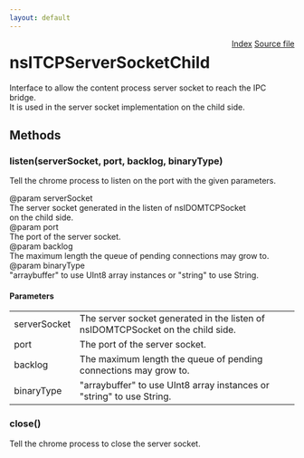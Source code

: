 ```yaml
---
layout: default
---
```

<div class='links' style='float:right'><a href="../index.html">Index</a>
<a href="http://dxr.mozilla.org/mozilla-central/source/dom/network/interfaces/nsITCPServerSocketChild.idl">Source file</a>
</div>

# nsITCPServerSocketChild #
  
Interface to allow the content process server socket to reach the IPC bridge.  
It is used in the server socket implementation on the child side.  
  

## Methods ##

### listen(serverSocket, port, backlog, binaryType) ###
  
Tell the chrome process to listen on the port with the given parameters.  
  
@param serverSocket  
       The server socket generated in the listen of nsIDOMTCPSocket  
       on the child side.  
@param port  
       The port of the server socket.  
@param backlog   
       The maximum length the queue of pending connections may grow to.  
@param binaryType  
       "arraybuffer" to use UInt8 array instances or "string" to use String.  
  

#### Parameters ####

<table>

<tr>
<td>serverSocket</td>
<td>       The server socket generated in the listen of nsIDOMTCPSocket  
       on the child side.  
</td>
</tr>

<tr>
<td>port</td>
<td>       The port of the server socket.  
</td>
</tr>

<tr>
<td>backlog</td>
<td>       The maximum length the queue of pending connections may grow to.  
</td>
</tr>

<tr>
<td>binaryType</td>
<td>       "arraybuffer" to use UInt8 array instances or "string" to use String.  
</td>
</tr>

</table>

### close() ###
  
Tell the chrome process to close the server socket.  
  
